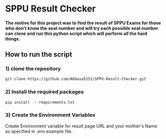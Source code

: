 # SPPU Result Checker

#### The motive for this project was to find the result of SPPU Exams for those who don't know the seat number and will try each possible seat number can clone and run this python script which will perform all the hard things.

## How to run the script

### 1) clone the repository

```bash
git clone https://github.com/Abbasa5251/SPPU-Result-Checker.git
```

### 2) Install the required packages

```bash
pip install -r requirements.txt
```

### 3) Create the Environment Variables

Create Environment variable for result page URL and your mother's Name as specified in .env.example file.
